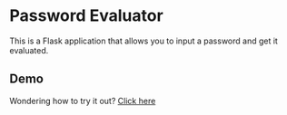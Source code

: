 <h1>Password Evaluator</h1>
<p>This is a Flask application that allows you to input a password and get it evaluated.</p>

<h2>Demo</h2>
<p>Wondering how to try it out? <a href="https://anachevv.eu.pythonanywhere.com/"><u>Click here</u></a></p>